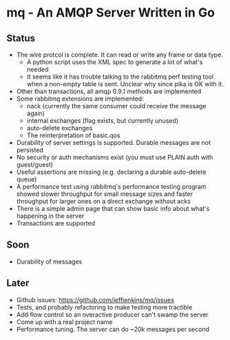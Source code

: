 # mq - An AMQP Server Written in Go

## Status

* The wire protcol is complete. It can read or write any frame or data type.
  * A python script uses the XML spec to generate a lot of what's needed
  * It seems like it has trouble talking to the rabbitmq perf testing
    tool when a non-empty table is sent. Unclear why since pika is OK with it.
* Other than transactions, all amqp 0.9.1 methods are implemented
* Some rabbitmq extensions are implemented:
  * nack (currently the same consumer could receive the message again)
  * internal exchanges (flag exists, but currently unused)
  * auto-delete exchanges
  * The reinterpretation of basic.qos
* Durability of server settings is supported. Durable messages are not persisted
* No security or auth mechanisms exist (you must use PLAIN auth with
  guest/guest)
* Useful assertions are missing (e.g. declaring a durable auto-delete queue)
* A performance test using rabbitmq's performance testing program showed
  slower throughput for small message sizes and faster throughput for larger
  ones on a direct exchange without acks
* There is a simple admin page that can show basic info about what's
  happening in the server
* Transactions are supported

## Soon

* Durability of messages

## Later

* Github issues: https://github.com/jeffjenkins/mq/issues
* Tests, and probably refactoring to make testing more tractible
* Add flow control so an overactive producer can't swamp the server
* Come up with a real project name
* Performance tuning. The server can do ~20k messages per second